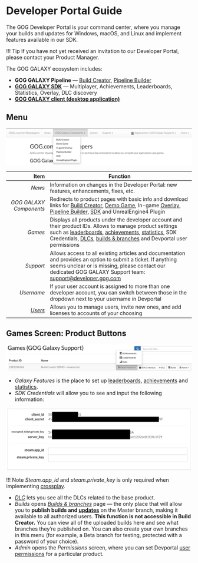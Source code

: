 # Developer Portal Guide

The GOG Developer Portal is your command center, where you manage your builds and updates for Windows, macOS, and Linux and implement features available in our SDK.

!!! Tip
    If you have not yet received an invitation to our Developer Portal, please contact your Product Manager.

The GOG GALAXY ecosystem includes:

- **GOG GALAXY Pipeline** — [Build Creator](bc-quick-start.md), [Pipeline Builder](pb-quick-start.md)
- [**GOG GALAXY SDK**](sdk.md) — Multiplayer, Achievements, Leaderboards, Statistics, Overlay, DLC discovery
- [**GOG GALAXY client (desktop application)**](gc-client-overview.md)

## Menu

![Devportal Menu](_assets/devportal-menu.png)

|                          Item | Function                                                     |
| ----------------------------: | ------------------------------------------------------------ |
|                        *News* | Information on changes in the Developer Portal: new features, enhancements, fixes, etc. |
|       *GOG GALAXY Components* | Redirects to product pages with basic info and download links for [Build Creator](bc-quick-start.md), [Demo Game](demo-desc-and-prerequisities.md), In-game [Overlay](gc-overlay.md), [Pipeline Builder](pb-quick-start.md), [SDK](sdk.md) and UnrealEngine4 Plugin |
|                       *Games* | Displays all products under the developer account and their product IDs. Allows to manage product settings such as [leaderboards](leaderboards.md), [achievements](achievements.md), [statistics](statistics.md), SDK Credentials, [DLCs](dlc-and-extras.md), [builds & branches](build-branches.md) and Devportal user permissions |
|                     *Support* | Allows access to all existing articles and documentation and provides an option to submit a ticket. If anything seems unclear or is missing, please contact our dedicated GOG GALAXY Support team: [support@developer.gog.com](mailto:support@developer.gog.com) |
|                    *Username* | If your user account is assigned to more than one developer account, you can switch between those in the dropdown next to your username in Devportal |
| [*Users*](user-management.md) | Allows you to manage users, invite new ones, and add licenses to accounts of your choosing |

## Games Screen: Product Buttons

![Devportal Product Buttons](_assets/devportal-product-btns.png)

- *Galaxy Features* is the place to set up [leaderboards](leaderboards.md), [achievements](achievements.md) and [statistics](statistics.md).
- *SDK Credentials* will allow you to see and input the following information:

![SDK Credentials](_assets/sdk-credentials.png)

!!! Note
    *Steam.app_id* and *steam.private_key* is only required when implementing [crossplay](sdk-crossplay.md).

- [*DLC*](dlc-and-extras.md) lets you see all the DLCs related to the base product.
- *Builds* opens [*Builds & branches*](build-branches.md) page — the only place that will allow you to **publish builds and [updates](updates.md)** on the Master branch, making it available to all authorized users. **This function is not accessible in Build Creator.** You can view all of the uploaded builds here and see what branches they’re published on. You can also create your own branches in this menu (for example, a Beta branch for testing, protected with a password of your choice).
- *Admin* opens the *Permissions* screen, where you can set Devportal [user permissions](user-management.md) for a particular product.
